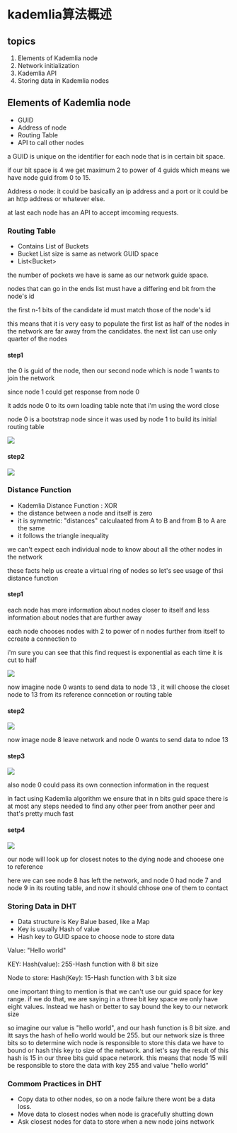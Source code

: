 # kademlia算法概述

## topics

1. Elements of Kademlia node
2. Network initialization
3. Kademlia API
4. Storing data in Kademlia nodes

## Elements of Kademlia node

- GUID
- Address of node
- Routing Table
- API to call other nodes

a GUID is unique on the identifier for each node that is in certain bit space.

if our bit space is 4 we get maximum 2 to power of 4 guids which means we have node guid from 0 to 15.

Address o node: it could be basically an ip address and a port or it could be an http address or whatever else.

at last each node has an API to accept imcoming requests.

### Routing Table

- Contains List of Buckets
- Bucket List size is same as network GUID space
- List<Bucket<Node>>

the number of pockets we have is same as our network guide space.

nodes that can go in the ends list must have a differing end bit from the node's id

the first n-1 bits of the candidate id must match those of the node's id

this means that it is very easy to populate the first list as half of the nodes in the network are far away from the candidates. the next list can use only quarter of the nodes

#### step1

the 0 is guid of the node, then our second node which is node 1 wants to join the network

since node 1 could get response from node 0

it adds node 0 to its own loading table note that i'm using the word close

node 0 is a bootstrap node since it was used by node 1 to build its initial routing table 

![](imags\节点1想加入.png)

#### step2

![](imags\节点2想加入.png)

### Distance Function

- Kademlia Distance Function : XOR
- the distance between a node and itself is zero
- it is symmetric: "distances" calculaated from A to B and from B to A are the same 
- it follows the triangle inequality

we can't expect each individual node to know about all the other nodes in the network

these facts help us create a virtual ring of nodes so let's see usage of thsi distance function

#### step1

each node has more information about nodes closer to itself and less information about nodes that are further away

each node chooses nodes with 2 to power of n nodes further from itself to ccreate a connection to 

i'm sure you can see that this find request is exponential as each time it is cut to half

![](imags\1.png)

now imagine node 0 wants to send data to node 13 , it will choose the closet node to 13 from its reference conncetion or routing table

#### step2

![](D:\桌面文件\Bittorrent\imags\2.png)

now image node 8 leave network and node 0 wants to send data to ndoe 13

#### step3

![](imags\3.png)

also node 0 could pass its own connection information in the request

in fact using Kademlia algorithm we ensure that in n bits guid space there is at most any steps needed to find any other peer from another peer and that's pretty much fast

#### setp4

![](imags\4.png)

our node will look up for closest notes to the dying node and chooese one to reference 

here we can see node 8 has left the network, and node 0 had node 7 and node 9 in its routing table, and now it should chhose one of them to contact

### Storing Data in DHT

- Data structure is Key Balue based, like a Map
- Key is usually Hash of value 
- Hash key to GUID space to choose node to store data

Value: "Hello world"

KEY: Hash(value): 255-Hash function with 8 bit size

Node to store: Hash(Key): 15-Hash function with 3 bit size

one important thing to mention is that we can't use our guid space for key range. if we do that, we are saying in a three bit key space we only have eight values. Instead we hash or better to say bound the key to our network size

so imagine our value is "hello world", and our hash function is 8 bit size. and itt says the hash of hello world would be 255. but our network size is three bits so to determine wich node is responsible to store this data we have to bound or hash this key to size of the network. and let's say the result of this hash is 15 in our three bits guid space network. this means that node 15 will be responsible to store the data with key 255 and value "hello world"

### Commom Practices in DHT

- Copy data to other nodes, so on a node failure there wont be a data loss.
- Move data to closest nodes when node is gracefully shutting down 
- Ask closest nodes for data to store when a new node joins network